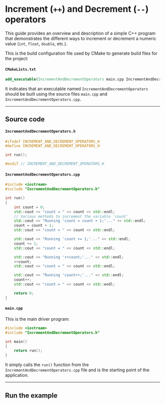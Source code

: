 # Increment (`++`) and Decrement (`--`) operators

This guide provides an overview and description of a simple C++ program that demonstrates the different ways to increment or decrement a numeric value (`int`, `float`, `double`, etc.).

This is the build configuration file used by CMake to generate build files for the project:

#### `CMakeLists.txt`

```cmake
add_executable(IncrementAndDecrementOperators main.cpp IncrementAndDecrementOperators.cpp)
```

It indicates that an executable named `IncrementAndDecrementOperators` should be built using the source files `main.cpp` and `IncrementAndDecrementOperators.cpp`.

---

## Source code

#### `IncrementAndDecrementOperators.h`

```cpp
#ifndef INCREMENT_AND_DECREMENT_OPERATORS_H
#define INCREMENT_AND_DECREMENT_OPERATORS_H

int run();

#endif // INCREMENT_AND_DECREMENT_OPERATORS_H
```

#### `IncrementAndDecrementOperators.cpp`

```cpp
#include <iostream>
#include "IncrementAndDecrementOperators.h"

int run()
{
    int count = 0;
    std::cout << "count = " << count << std::endl;
    // Various methods to increment the variable 'count'
    std::cout << "Running 'count = count + 1;'..." << std::endl;
    count = count + 1;
    std::cout << "count = " << count << std::endl;

    std::cout << "Running 'count += 1;'..." << std::endl;
    count += 1;
    std::cout << "count = " << count << std::endl;

    std::cout << "Running '++count;'..." << std::endl;
    ++count;
    std::cout << "count = " << count << std::endl;

    std::cout << "Running 'count++;'..." << std::endl;
    count++;
    std::cout << "count = " << count << std::endl;

    return 0;
}
```

#### `main.cpp`

This is the main driver program:

```cpp
#include <iostream>
#include "IncrementAndDecrementOperators.h"

int main()
{
    return run();
}
```

It simply calls the `run()` function from the `IncrementAndDecrementOperators.cpp` file and is the starting point of the application.

---

## Run the example


